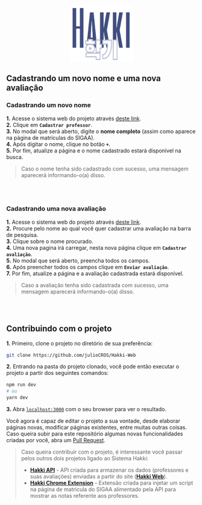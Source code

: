 <p align = "center">
<img width="170" src="https://github.com/julioCROS/Hakki-Extension/blob/main/images/hakki_title.png"></br>
</p>

## Cadastrando um novo nome e uma nova avaliação
### Cadastrando um novo nome

**1.** Acesse o sistema web do projeto através [deste link](https://hakki.vercel.app). </br>
**2.** Clique em **`Cadastrar professor`**. </br>
**3.** No modal que será aberto, digite o **nome completo** (assim como aparece na página de matriculas do SIGAA). </br>
**4.** Após digitar o nome, clique no botão **`+`**. </br>
**5.** Por fim, atualize a página e o nome cadastrado estará disponível na busca.
>Caso o nome tenha sido cadastrado com sucesso, uma mensagem aparecerá informando-o(a) disso.

</br>
</br>

### Cadastrando uma nova avaliação

**1.** Acesse o sistema web do projeto através [deste link](https://hakki.vercel.app). </br>
**2.** Procure pelo nome ao qual você quer cadastrar uma avaliação na barra de pesquisa. </br>
**3.** Clique sobre o nome procurado. </br>
**4.** Uma nova pagina irá carregar, nesta nova página clique em **`Cadastrar avaliação`**. </br>
**5.** No modal que será aberto, preencha todos os campos. </br>
**6.** Após preencher todos os campos clique em **`Enviar avaliação`**. </br>
**7.** Por fim, atualize a página e a avaliação cadastrada estará disponível.
>Caso a avaliação tenha sido cadastrada com sucesso, uma mensagem aparecerá informando-o(a) disso.

</br>
</br>

## Contribuindo com o projeto

**1.** Primeiro, clone o projeto no diretório de sua preferência:
```bash
git clone https://github.com/julioCROS/Hakki-Web
```

**2.** Entrando na pasta do projeto clonado, você pode então executar o projeto a partir dos seguintes comandos:
```bash
npm run dev
# ou
yarn dev
```

**3.** Abra [`localhost:3000`](http://localhost:3000) com o seu browser para ver o resultado.

Você agora é capaz de editar o projeto a sua vontade, desde elaborar páginas novas, modificar páginas existentes, entre muitas outras coisas. Caso queira subir para este repositório algumas novas funcionalidades criadas por você, abra um [Pull Request](https://docs.github.com/pt/pull-requests/collaborating-with-pull-requests/proposing-changes-to-your-work-with-pull-requests/creating-a-pull-request).

>Caso queira contribuir com o projeto, é interessante você passar pelos outros dois projetos ligado ao Sistema Hakki:
> - [**Hakki API**](https://github.com/julioCROS/Hakki-API) - API criada para armazenar os dados (professores e suas avaliações) enviadas a partir do site ([**Hakki Web**](https://github.com/julioCROS/Hakki-Web/)).
> - [**Hakki Chrome Extension**](https://github.com/julioCROS/Hakki-Extension) - Extensão criada para injetar um script na página de matricula do SIGAA alimentado pela API para mostrar as notas referente aos professores.

